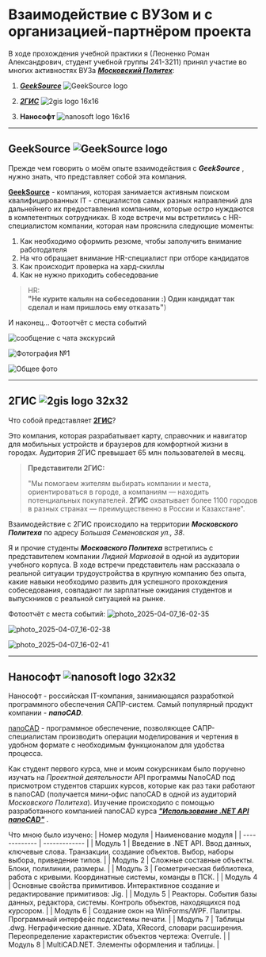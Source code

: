 # Взаимодействие с ВУЗом и с организацией-партнёром проекта
В ходе прохождения учебной практики я (Леоненко Роман Александрович, студент учебной группы 241-3211) принял участие во многих активностях ВУЗа [_**Московский Политех**_](https://mospolytech.ru/):
1. [_**GeekSource**_](https://github.com/k0swel/practice-2025/blob/main/docs/test.md#geeksource) ![GeekSource logo](https://github.com/user-attachments/assets/110e4636-b3d3-44a2-94ee-02ea123664c9)

2. [_**2ГИС**_](https://github.com/k0swel/practice-2025/blob/main/docs/test.md#2%D0%B3%D0%B8%D1%81-) ![2gis logo 16x16](https://github.com/user-attachments/assets/78b2211c-f0a5-49ea-874b-82beab6f983f)

3.  **Нанософт** ![nanosoft logo 16x16](https://github.com/user-attachments/assets/b8e2b179-24e8-4fc4-9ed6-ca455a0d72f1)

--- 
## GeekSource ![GeekSource logo](https://github.com/user-attachments/assets/e34e5989-2735-4140-961a-4280959fe09a)
Прежде чем говорить о моём опыте взаимодействия с _**GeekSource**_ , нужно знать, что представляет собой эта компания.  
  
**[GeekSource](https://geeksource.ru/)** - компания, которая занимается активным поиском квалифицированных IT - специалистов самых разных направлений для дальнейнего их предоставления компаниям, которые остро нуждаются в компетентных сотрудниках.
В ходе встречи мы встретились с HR-специалистом компании, которая нам прояснила следующие моменты:  
1. Как необходимо оформить резюме, чтобы заполучить внимание работодателя
2. На что обращает внимание HR-специалист при отборе кандидатов
3. Как происходит проверка на хард-скиллы
4. Как не нужно приходить собеседование
> HR:  
> **"Не курите кальян на собеседовании :) Один кандидат так сделал и нам пришлось ему отказать"**)

  
И наконец... Фотоотчёт с места событий    


![сообщение с чата экскурсий](https://github.com/user-attachments/assets/a84b173f-1f9d-4593-8f25-213c4df89ff5)  

  
![Фотография №1](https://github.com/user-attachments/assets/3dbde2b2-bdf6-402f-80ed-4d916f0a9db6)  

  
![Общее фото](https://github.com/user-attachments/assets/7704564e-fb35-44e7-8c4e-003c029f0511)

---
## 2ГИС ![2gis logo 32x32](https://github.com/user-attachments/assets/7c146cf7-11ed-41f9-88ea-ef8e9de1cbf6)
Что собой представляет **[2ГИС](https://2gis.ru/)**?  

Это компания, которая разрабатывает карту, справочник и навигатор для мобильных устройств и браузеров для комфортной жизни в городах. Аудитория 2ГИС превышает 65 млн пользователей в месяц.

> **Представители 2ГИС:**
> 
> "Мы помогаем жителям выбирать компании и места, ориентироваться в городе, а компаниям — находить потенциальных покупателей. **2ГИС** охватывает более 1100 городов в разных странах  — преимущественно в России и Казахстане".

Взаимодействие с 2ГИС происходило на территории _**Московского Политеха**_ по адресу _Большая Семеновская ул., 38_.  

Я и прочие студенты _**Московского Политеха**_ встретились с представителем компании _Лидией Марковой_ в одной из аудитории учебного корпуса. В ходе встречи представитель нам рассказала о реальной ситуации трудоустройства в крупную компанию без опыта, какие навыки необходимо развить для успешного прохождения собеседования, совпадают ли зарплатные ожидания студентов и выпускников с реальной ситуацией на рынке.  

Фотоотчёт с места событий:
![photo_2025-04-07_16-02-35](https://github.com/user-attachments/assets/b1ee32d6-ffc7-4d4b-ab74-68a14b7ca488)  

![photo_2025-04-07_16-02-38](https://github.com/user-attachments/assets/150a498a-273b-42ab-a532-66197b4376c1)  

![photo_2025-04-07_16-02-41](https://github.com/user-attachments/assets/723c9047-e667-4743-bf01-2b5a851a7b6b)

---
## Нанософт ![nanosoft logo 32x32](https://github.com/user-attachments/assets/92081ec9-699a-4394-adde-4ad08ef707d5)
Нанософт - российская IT-компания, занимающаяся разработкой программного обеспечения САПР-систем. Самый популярный продукт компании - _**nanoCAD**_.  

[nanoCAD](https://www.nanocad.ru/) - программное обеспечение, позволяющее САПР-специалистам производить операции моделирования и чертения в удобном формате с необходимым функционалом для удобства процесса.  

Как студент первого курса, мне и моим сокурсникам было поручено изучать на _Проектной деятельности_ API программы NanoCAD под присмотром студентов старших курсов, которые как раз таки работают в nanoCAD (получается мини-офис nanoCAD в одной из аудиторий _Московского Политеха_). Изучение происходило с помощью разработанного компанией nanoCAD курса _**["Использование .NET API nanoCAD"](https://moodletest.nanodev.ru/course/view.php?id=4)**_ .

Что мною было изучено:
| Номер модуля  | Наименование модуля |
| ------------- | ------------- |
| Модуль 1  | Введение в .NET API. Ввод данных, ключевые слова. Транзакции, создание объектов. Выбор, наборы выбора, приведение типов.  |
| Модуль 2  | Сложные составные объекты. Блоки, полилинии, размеры.  |
| Модуль 3 | Геометрическая библиотека, работа с кривыми. Координатные системы, команды в ПСК.  |
| Модуль 4 | Основные свойства примитивов. Интерактивное создание и редактирование примитивов: Jig. |
| Модуль 5 | Реакторы. События базы данных, редактора, системы. Контроль объектов, находящихся под курсором. |
| Модуль 6 | Создание окон на WinForms/WPF. Палитры. Программный интерфейс подсистемы печати. |
| Модуль 7 | Таблицы .dwg. Неграфические данные. XData, XRecord, словари расширения. Переопределение характеристик объектов чертежа: Overrule. |
| Модуль 8 | MultiCAD.NET. Элементы оформления и таблицы. |

